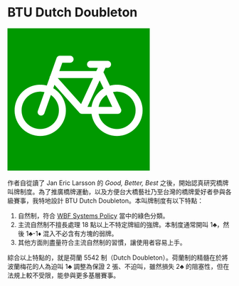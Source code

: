 # BTU Dutch Doubleton

![圖示：腳踏車，荷蘭與台大的共通點](theme/favicon.svg)

作者自從讀了 Jan Eric Larsson 的 *Good, Better, Best*
之後，開始認真研究橋牌叫牌制度。為了推廣橋牌運動，以及方便台大橋藝社乃至台灣的橋牌愛好者參與各級賽事，我特地設計
BTU Dutch Doubleton。本叫牌制度有以下特點：

1. 自然制，符合 [WBF Systems Policy](https://www.worldbridge.org/systems/) 當中的綠色分類。
2. 主流自然制不擅長處理 18 點以上不特定牌組的強牌。本制度通常開叫 1♣，然後 1♣-1♦ 混入不必含有方塊的弱牌。
3. 其他方面則盡量符合主流自然制的習慣，讓使用者容易上手。

綜合以上特點的，就是荷蘭 5542 制（Dutch Doubleton）。荷蘭制的精髓在於將波蘭梅花的人為迫叫 1♣
調整為保證 2 張、不迫叫，雖然損失 2♣ 的阻塞性，但在法規上較不受限，能參與更多基層賽事。
